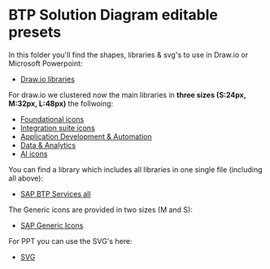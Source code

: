 # BTP Solution Diagram editable presets

In this folder you'll find the shapes, libraries & svg's to use in Draw.io or Microsoft Powerpoint:

- [Draw.io libraries](/assets/shape-libraries-and-editable-presets/draw.io/)

For draw.io we clustered now the main libraries in **three sizes (S:24px, M:32px, L:48px)** the follwoing:
- [Foundational icons](/assets/shape-libraries-and-editable-presets/draw.io/20-02-00-sap-btp-service-icons-foundational-set/)
- [Integration suite icons](/assets/shape-libraries-and-editable-presets/draw.io/20-02-01-sap-btp-service-icons-integration-suite-set/)
- [Application Development & Automation](/assets/shape-libraries-and-editable-presets/draw.io/20-02-02-sap-btp-service-icons-app-dev-automation-set/)
- [Data & Analytics](/assets/shape-libraries-and-editable-presets/draw.io/20-02-04-sap-btp-service-icons-data-analytics-set/)
- [AI icons](/assets/shape-libraries-and-editable-presets/draw.io/20-02-05-sap-btp-service-icons-ai-set/)

You can find a library which includes all libraries in one single file (including all above):

- [SAP BTP Services all](/assets/shape-libraries-and-editable-presets/draw.io/20-02-99-sap-btp-service-icons-all/)

The Generic icons are provided in two sizes (M and S):

- [SAP Generic Icons](/assets/shape-libraries-and-editable-presets/draw.io/20-03-generic-icons/)

For PPT you can use the SVG's here:

- [SVG](/assets/shape-libraries-and-editable-presets/svg/)
